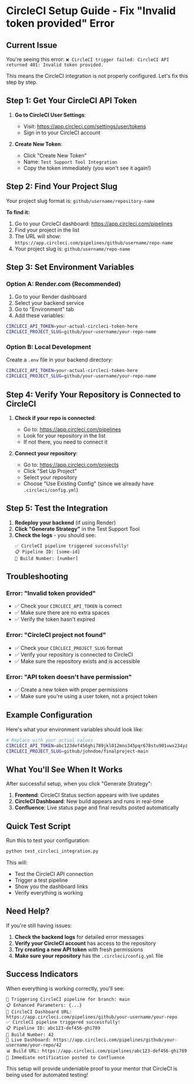 # CircleCI Setup Guide - Fix "Invalid token provided" Error

## Current Issue
You're seeing this error: `❌ CircleCI trigger failed: CircleCI API returned 401: Invalid token provided.`

This means the CircleCI integration is not properly configured. Let's fix this step by step.

## Step 1: Get Your CircleCI API Token

1. **Go to CircleCI User Settings**:
   - Visit: https://app.circleci.com/settings/user/tokens
   - Sign in to your CircleCI account

2. **Create New Token**:
   - Click "Create New Token"
   - Name: `Test Support Tool Integration`
   - Copy the token immediately (you won't see it again!)

## Step 2: Find Your Project Slug

Your project slug format is: `github/username/repository-name`

**To find it:**
1. Go to your CircleCI dashboard: https://app.circleci.com/pipelines
2. Find your project in the list
3. The URL will show: `https://app.circleci.com/pipelines/github/username/repo-name`
4. Your project slug is: `github/username/repo-name`

## Step 3: Set Environment Variables

### Option A: Render.com (Recommended)
1. Go to your Render dashboard
2. Select your backend service
3. Go to "Environment" tab
4. Add these variables:

```bash
CIRCLECI_API_TOKEN=your-actual-circleci-token-here
CIRCLECI_PROJECT_SLUG=github/your-username/your-repo-name
```

### Option B: Local Development
Create a `.env` file in your backend directory:

```bash
CIRCLECI_API_TOKEN=your-actual-circleci-token-here
CIRCLECI_PROJECT_SLUG=github/your-username/your-repo-name
```

## Step 4: Verify Your Repository is Connected to CircleCI

1. **Check if your repo is connected**:
   - Go to: https://app.circleci.com/pipelines
   - Look for your repository in the list
   - If not there, you need to connect it

2. **Connect your repository**:
   - Go to: https://app.circleci.com/projects
   - Click "Set Up Project"
   - Select your repository
   - Choose "Use Existing Config" (since we already have `.circleci/config.yml`)

## Step 5: Test the Integration

1. **Redeploy your backend** (if using Render)
2. **Click "Generate Strategy"** in the Test Support Tool
3. **Check the logs** - you should see:
   ```
   ✅ CircleCI pipeline triggered successfully!
   📋 Pipeline ID: [some-id]
   🔢 Build Number: [number]
   ```

## Troubleshooting

### Error: "Invalid token provided"
- ✅ Check your `CIRCLECI_API_TOKEN` is correct
- ✅ Make sure there are no extra spaces
- ✅ Verify the token hasn't expired

### Error: "CircleCI project not found"
- ✅ Check your `CIRCLECI_PROJECT_SLUG` format
- ✅ Verify your repository is connected to CircleCI
- ✅ Make sure the repository exists and is accessible

### Error: "API token doesn't have permission"
- ✅ Create a new token with proper permissions
- ✅ Make sure you're using a user token, not a project token

## Example Configuration

Here's what your environment variables should look like:

```bash
# Replace with your actual values
CIRCLECI_API_TOKEN=abc123def456ghi789jkl012mno345pqr678stu901vwx234yz
CIRCLECI_PROJECT_SLUG=github/johndoe/finalproject-main
```

## What You'll See When It Works

After successful setup, when you click "Generate Strategy":

1. **Frontend**: CircleCI Status section appears with live updates
2. **CircleCI Dashboard**: New build appears and runs in real-time
3. **Confluence**: Live status page and final results posted automatically

## Quick Test Script

Run this to test your configuration:

```bash
python test_circleci_integration.py
```

This will:
- Test the CircleCI API connection
- Trigger a test pipeline
- Show you the dashboard links
- Verify everything is working

## Need Help?

If you're still having issues:

1. **Check the backend logs** for detailed error messages
2. **Verify your CircleCI account** has access to the repository
3. **Try creating a new API token** with fresh permissions
4. **Make sure your repository** has the `.circleci/config.yml` file

## Success Indicators

When everything is working correctly, you'll see:

```
🚀 Triggering CircleCI pipeline for branch: main
📋 Enhanced Parameters: {...}
🔗 CircleCI Dashboard URL: https://app.circleci.com/pipelines/github/your-username/your-repo
✅ CircleCI pipeline triggered successfully!
📋 Pipeline ID: abc123-def456-ghi789
🔢 Build Number: 42
🔗 Live Dashboard: https://app.circleci.com/pipelines/github/your-username/your-repo/42
📊 Build URL: https://app.circleci.com/pipelines/abc123-def456-ghi789
📄 Immediate notification posted to Confluence
```

This setup will provide undeniable proof to your mentor that CircleCI is being used for automated testing! 